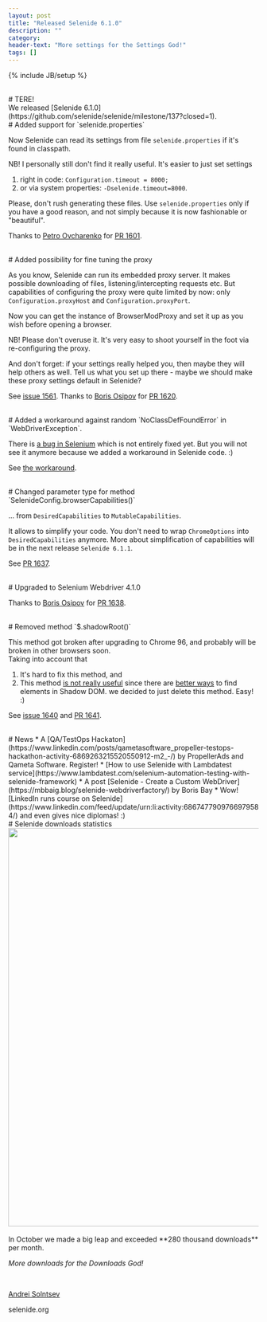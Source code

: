 ```yaml
---
layout: post
title: "Released Selenide 6.1.0"
description: ""
category:
header-text: "More settings for the Settings God!"
tags: []
---
```

{% include JB/setup %}

<br>
# TERE!

<br>
We released [Selenide 6.1.0](https://github.com/selenide/selenide/milestone/137?closed=1).


<br>
# Added support for `selenide.properties`

Now Selenide can read its settings from file `selenide.properties` if it's found in classpath. 

NB! I personally still don't find it really useful. It's easier to just set settings
1. right in code: `Configuration.timeout = 8000;`
2. or via system properties: `-Dselenide.timeout=8000`. 

Please, don't rush generating these files. Use `selenide.properties` only if you have a good reason, 
and not simply because it is now fashionable or "beautiful".  

Thanks to [Petro Ovcharenko](https://github.com/petroOv-PDFfiller) for
[PR 1601](https://github.com/selenide/selenide/pull/1601).

<br>
# Added possibility for fine tuning the proxy

As you know, Selenide can run its embedded proxy server. It makes possible downloading of files, listening/intercepting requests etc. 
But capabilities of configuring the proxy were quite limited by now: only `Configuration.proxyHost` and `Configuration.proxyPort`. 

Now you can get the instance of BrowserModProxy and set it up as you wish before opening a browser.  

NB! Please don't overuse it. It's very easy to shoot yourself in the foot via re-configuring the proxy.  

And don't forget: if your settings really helped you, then maybe they will help others as well. 
Tell us what you set up there - maybe we should make these proxy settings default in Selenide? 

See [issue 1561](https://github.com/selenide/selenide/issues/1561).
Thanks to [Boris Osipov](https://github.com/BorisOsipov) for
[PR 1620](https://github.com/selenide/selenide/pull/1620).


<br>
# Added a workaround against random `NoClassDefFoundError` in `WebDriverException`.

There is [a bug in Selenium](https://github.com/SeleniumHQ/selenium/issues/9784) which is not entirely fixed yet. 
But you will not see it anymore because we added a workaround in Selenide code. :)

See [the workaround](https://github.com/selenide/selenide/commit/2eff0307e3a).


<br>
# Changed parameter type for method `SelenideConfig.browserCapabilities()`

... from `DesiredCapabilities` to `MutableCapabilities`. 

It allows to simplify your code. You don't need to wrap `ChromeOptions` into `DesiredCapabilities` anymore.
More about simplification of capabilities will be in the next release `Selenide 6.1.1`.  

See [PR 1637](https://github.com/selenide/selenide/pull/1637).


<br>
# Upgraded to Selenium Webdriver 4.1.0

Thanks to [Boris Osipov](https://github.com/BorisOsipov) for [PR 1638](https://github.com/selenide/selenide/pull/1638).

<br>
# Removed method `$.shadowRoot()`

This method got broken after upgrading to Chrome 96, and probably will be broken in other browsers soon.  
Taking into account that
1. It's hard to fix this method, and
2. This method [is not really useful](https://github.com/selenide/selenide/issues/1515#issuecomment-894476289) since there are [better ways](/2020/03/18/selenide-5.10.0/) to find elements in Shadow DOM. 
we decided to just delete this method. Easy! :)

See [issue 1640](https://github.com/selenide/selenide/issues/1640) and
[PR 1641](https://github.com/selenide/selenide/pull/1641).


<br>
# News
* A [QA/TestOps Hackaton](https://www.linkedin.com/posts/qametasoftware_propeller-testops-hackathon-activity-6869263215520550912-m2_-/) by PropellerAds and Qameta Software. Register!
* [How to use Selenide with Lambdatest service](https://www.lambdatest.com/selenium-automation-testing-with-selenide-framework)
* A post [Selenide - Create a Custom WebDriver](https://mbbaig.blog/selenide-webdriverfactory/) by Boris Bay
* Wow! [LinkedIn runs course on Selenide](https://www.linkedin.com/feed/update/urn:li:activity:6867477909766979584/) and even gives nice diplomas! :)

<br>
# Selenide downloads statistics
<center>
  <img src="{{ BASE_PATH }}/images/2021/11/selenide.downloads.png" width="800"/>
</center>

<br>
In October we made a big leap and exceeded **280 thousand downloads** per month. 

_More downloads for the Downloads God!_

<br>

[Andrei Solntsev](http://asolntsev.github.io/)

selenide.org
